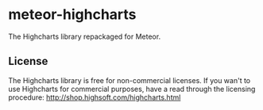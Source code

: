 meteor-highcharts
=================

The Highcharts library repackaged for Meteor.

## License

The Highcharts library is free for non-commercial licenses. If you wan't to use Highcharts for commercial purposes, have a read through the licensing procedure: http://shop.highsoft.com/highcharts.html
